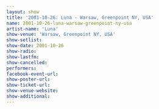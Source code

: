 ```yaml
---
layout: show
title: '2001-10-26: Luna - Warsaw, Greenpoint NY, USA'
name: 2001-10-26-luna-warsaw-greenpoint-ny-usa
artist-name: 'Luna'
show-venue: 'Warsaw, Greenpoint NY, USA'
show-setlist: 
show-date: 2001-10-26
show-radio: 
show-lastfm: 
show-cancelled: 
performers: 
facebook-event-url: 
show-poster-url: 
show-ticket-url: 
show-venue-website: 
show-additional: 
---
```


